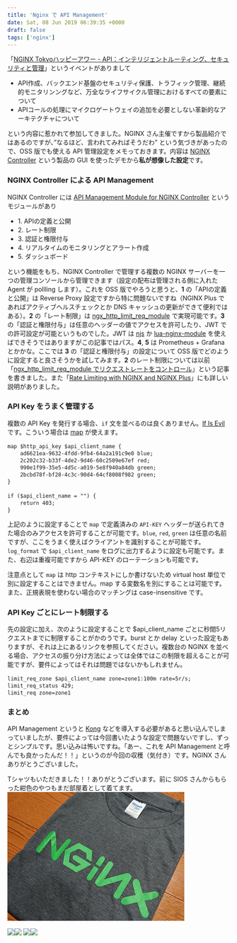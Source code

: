 ```yaml
---
title: 'Nginx で API Management'
date: Sat, 08 Jun 2019 06:39:35 +0000
draft: false
tags: ['nginx']
---
```


「[NGINX Tokyoハッピーアワー - API：インテリジェントルーティング、セキュリティと管理](https://www.eventbrite.com/e/nginx-tokyo-api-registration-61778490127)」というイベントがありまして

* API作成、バックエンド基盤のセキュリティ保護、トラフィック管理、継続的モニタリンングなど、万全なライフサイクル管理におけるすべての要素について
* APIコールの処理にマイクロゲートウェイの追加を必要としない革新的なアーキテクチャについて

という内容に惹かれて参加してきました。NGINX さん主催ですから製品紹介ではあるのですが、”なるほど、言われてみればそうだわ” という気づきがあったので、OSS 版でも使える API 管理設定をメモっておきます。内容は [NGINX Controller](https://www.nginx.co.jp/products/nginx-controller/) という製品の GUI を使ったデモから**私が想像した設定**です。

### NGINX Controller による API Management

NGINX Controller には [API Management Module for NGINX Controller](https://www.nginx.co.jp/products/nginx-controller/api-management/) というモジュールがあり

* 1\. APIの定義と公開
* 2\. レート制限
* 3\. 認証と権限付与
* 4\. リアルタイムのモニタリングとアラート作成
* 5\. ダッシュボード

という機能をもち、NGINX Controller で管理する複数の NGINX サーバーを一つの管理コンソールから管理できます（設定の配布は管理される側に入れた Agent が pollling します）。これを OSS 版でやろうと思うと、**1** の「APIの定義と公開」は Reverse Proxy 設定ですから特に問題ないですね（NGINX Plus であればアクティブヘルスチェックとか DNS キャッシュの更新ができて便利ではある）。**2** の「レート制限」は [ngx\_http\_limit\_req\_module](http://nginx.org/en/docs/http/ngx_http_limit_req_module.html) で実現可能です。**3** の「認証と権限付与」は任意のヘッダーの値でアクセスを許可したり、JWT での許可設定が可能というものでした。JWT は [njs](https://nginx.org/en/docs/njs/) か [lua-nginx-module](https://github.com/openresty/lua-nginx-module) を使えばできそうではありますがこの記事ではパス。**4**, **5** は Prometheus + Grafana とかかな。ここでは **3** の「認証と権限付与」の設定について OSS 版でどのように設定すると良さそうかを試してみます。**2** のレート制限については以前「[ngx\_http\_limit\_req\_module でリクエストレートをコントロール](/2017/01/ngx_http_limit_req_module/)」という記事を書きました。また「[Rate Limiting with NGINX and NGINX Plus](https://www.nginx.com/blog/rate-limiting-nginx/)」にも詳しい説明がありました。

### API Key をうまく管理する

複数の API Key を発行する場合、`if` 文を並べるのは良くありません。[If Is Evil](https://www.nginx.com/resources/wiki/start/topics/depth/ifisevil/) です。こういう場合は [map](http://nginx.org/en/docs/http/ngx_http_map_module.html) が使えます。

```nginx
map $http_api_key $api_client_name {
    ad6621ea-9632-4fdd-9fb4-64a2a191c9e0 blue;
    2c202c32-b33f-4de2-9d46-60c2509e67ef red;
    990e1f99-35e5-4d5c-a019-5e8f940a84db green;
    2bcbd78f-bf28-4c3c-90d4-64cf8008f982 green;
}

if ($api_client_name = "") {
    return 403;
}
```

上記のように設定することで `map` で定義済みの `API-KEY` ヘッダーが送られてきた場合のみアクセスを許可することが可能です。`blue`, `red`, `green` は任意の名前ですが、ここをうまく使えばクライアントを識別することが可能です。`log_format` で `$api_client_name` をログに出力するように設定も可能です。また、右辺は重複可能ですから API-KEY のローテーションも可能です。

注意点として `map` は http コンテキストにしか書けないため virtual host 単位で別に設定することはできません。map する変数名を別にすることは可能です。また、正規表現を使わない場合のマッチングは case-insensitive です。

### API Key ごとにレート制限する

先の設定に加え、次のように設定することで $api\_client\_name ごとに秒間5リクエストまでに制限することがかのうです。burst とか delay といった設定もありますが、それは上にあるリンクを参照してください。複数台の NGINX を並べる場合、アクセスの振り分け方法によっては全体ではこの制限を超えることが可能ですが、要件によってはそれは問題ではないかもしれません。

```nginx
limit_req_zone $api_client_name zone=zone1:100m rate=5r/s;
limit_req_status 429;
limit_req zone=zone1
```

### まとめ

API Management というと [Kong](https://github.com/Kong/kong) などを導入する必要があると思い込んでしまっていましたが、要件によっては今回書いたような設定で問題ないですし、ずっとシンプルです。思い込みは怖いですね。「あー、これを API Management と呼んでも良かったんだ！！」というのが今回の収穫（気付き）です。NGINX さんありがとうございました。

Tシャツもいただきました！！ありがとうございます。前に SIOS さんからもらった紺色のやつもまだ部屋着として着てます。
<img src="nginx-t-shirt.jpg">


[![](//ws-fe.amazon-adsystem.com/widgets/q?_encoding=UTF8&ASIN=4774178667&Format=_SL250_&ID=AsinImage&MarketPlace=JP&ServiceVersion=20070822&WS=1&tag=ytera-22&language=ja_JP)](https://www.amazon.co.jp/dp/4774178667/ref=as_li_ss_il?ie=UTF8&linkCode=li3&tag=ytera-22&linkId=d8889f5b855b6b2d1dc071de95ff17dc&language=ja_JP)![](https://ir-jp.amazon-adsystem.com/e/ir?t=ytera-22&language=ja_JP&l=li3&o=9&a=4774178667) [![](//ws-fe.amazon-adsystem.com/widgets/q?_encoding=UTF8&ASIN=4873116457&Format=_SL250_&ID=AsinImage&MarketPlace=JP&ServiceVersion=20070822&WS=1&tag=ytera-22&language=ja_JP)](https://www.amazon.co.jp/dp/4873116457/ref=as_li_ss_il?ie=UTF8&linkCode=li3&tag=ytera-22&linkId=3243a98115252525d5369724dcbb8e0f&language=ja_JP)![](https://ir-jp.amazon-adsystem.com/e/ir?t=ytera-22&language=ja_JP&l=li3&o=9&a=4873116457)

<div style="clear:both"></div>
